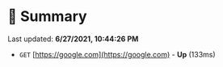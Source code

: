 # 📖 Summary
Last updated: **6/27/2021, 10:44:26 PM**

- `GET` [https://google.com](https://google.com) - **Up** (133ms)
